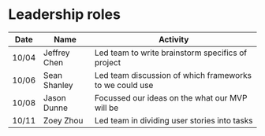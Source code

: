 # Leadership roles

| Date      | Name              | Activity                                                    |
|-----------|-------------------|-------------------------------------------------------------|
|   10/04   | Jeffrey Chen      | Led team to write brainstorm specifics of project           | 
|   10/06   | Sean Shanley      | Led team discussion of which frameworks to we could use     | 
|   10/08   | Jason Dunne       | Focussed our ideas on the what our MVP will be              | 
|   10/11   | Zoey Zhou         | Led team in dividing user stories into tasks                | 
